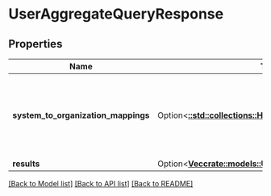 # UserAggregateQueryResponse

## Properties

Name | Type | Description | Notes
------------ | ------------- | ------------- | -------------
**system_to_organization_mappings** | Option<[**::std::collections::HashMap<String, Vec<String>>**](array.md)> | A mapping from system presence to a list of organization presence ids | [optional]
**results** | Option<[**Vec<crate::models::UserAggregateDataContainer>**](UserAggregateDataContainer.md)> |  | [optional]

[[Back to Model list]](../README.md#documentation-for-models) [[Back to API list]](../README.md#documentation-for-api-endpoints) [[Back to README]](../README.md)


